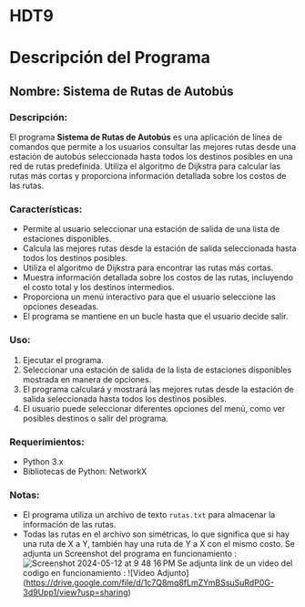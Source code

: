 # HDT9
# Descripción del Programa

## Nombre: Sistema de Rutas de Autobús

### Descripción:
El programa **Sistema de Rutas de Autobús** es una aplicación de línea de comandos que permite a los usuarios consultar las mejores rutas desde una estación de autobús seleccionada hasta todos los destinos posibles en una red de rutas predefinida. Utiliza el algoritmo de Dijkstra para calcular las rutas más cortas y proporciona información detallada sobre los costos de las rutas.

### Características:
- Permite al usuario seleccionar una estación de salida de una lista de estaciones disponibles.
- Calcula las mejores rutas desde la estación de salida seleccionada hasta todos los destinos posibles.
- Utiliza el algoritmo de Dijkstra para encontrar las rutas más cortas.
- Muestra información detallada sobre los costos de las rutas, incluyendo el costo total y los destinos intermedios.
- Proporciona un menú interactivo para que el usuario seleccione las opciones deseadas.
- El programa se mantiene en un bucle hasta que el usuario decide salir.

### Uso:
1. Ejecutar el programa.
2. Seleccionar una estación de salida de la lista de estaciones disponibles mostrada en manera de opciones.
3. El programa calculará y mostrará las mejores rutas desde la estación de salida seleccionada hasta todos los destinos posibles.
4. El usuario puede seleccionar diferentes opciones del menú, como ver posibles destinos o salir del programa.

### Requerimientos:
- Python 3.x
- Bibliotecas de Python: NetworkX

### Notas:
- El programa utiliza un archivo de texto `rutas.txt` para almacenar la información de las rutas.
- Todas las rutas en el archivo son simétricas, lo que significa que si hay una ruta de X a Y, también hay una ruta de Y a X con el mismo costo.
Se adjunta un Screenshot del programa en funcionamiento : ![Screenshot 2024-05-12 at 9 48 16 PM](https://github.com/Palasuwu/HDT9/assets/134471477/94d07a9a-791f-4300-9434-5745846b4f16)
Se adjunta link de un video del codigo en funcionamiento : ![Video Adjunto] (https://drive.google.com/file/d/1c7Q8mq8fLmZYmBSsuSuRdP0G-3d9Upp1/view?usp=sharing) 
